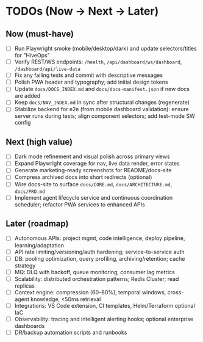 # TODOs (Now → Next → Later)

## Now (must-have)

- [ ] Run Playwright smoke (mobile/desktop/dark) and update selectors/titles for "HiveOps"
- [ ] Verify REST/WS endpoints: `/health`, `/api/dashboard/ws/dashboard`, `/dashboard/api/live-data`
- [ ] Fix any failing tests and commit with descriptive messages
- [ ] Polish PWA header and typography; add initial design tokens
- [ ] Update `docs/DOCS_INDEX.md` and `docs/docs-manifest.json` if new docs are added
- [ ] Keep `docs/NAV_INDEX.md` in sync after structural changes (regenerate)
- [ ] Stabilize backend for e2e (from mobile dashboard validation): ensure server runs during tests; align component selectors; add test-mode SW config

## Next (high value)

- [ ] Dark mode refinement and visual polish across primary views
- [ ] Expand Playwright coverage for nav, live data render, error states
- [ ] Generate marketing-ready screenshots for README/docs-site
- [ ] Compress archived docs into short redirects (optional)
- [ ] Wire docs-site to surface `docs/CORE.md`, `docs/ARCHITECTURE.md`, `docs/PRD.md`
- [ ] Implement agent lifecycle service and continuous coordination scheduler; refactor PWA services to enhanced APIs

## Later (roadmap)

- [ ] Autonomous APIs: project mgmt, code intelligence, deploy pipeline, learning/adaptation
- [ ] API rate limiting/versioning/auth hardening; service-to-service auth
- [ ] DB: pooling optimization, query profiling, archiving/retention; cache strategy
- [ ] MQ: DLQ with backoff, queue monitoring, consumer lag metrics
- [ ] Scalability: distributed orchestration patterns; Redis Cluster; read replicas
- [ ] Context engine: compression (60–80%), temporal windows, cross-agent knowledge, <50ms retrieval
- [ ] Integrations: VS Code extension, CI templates, Helm/Terraform optional IaC
- [ ] Observability: tracing and intelligent alerting hooks; optional enterprise dashboards
- [ ] DR/backup automation scripts and runbooks
